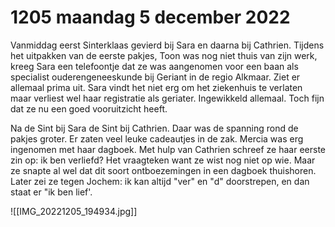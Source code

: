 # 1205 maandag 5 december 2022
Vanmiddag eerst Sinterklaas gevierd bij Sara en daarna bij Cathrien. Tijdens het uitpakken van de eerste pakjes, Toon was nog niet thuis van zijn werk, kreeg Sara een telefoontje dat ze was aangenomen voor een baan als specialist ouderengeneeskunde bij Geriant in de regio Alkmaar. Ziet er allemaal prima uit.  Sara vindt het niet erg om het ziekenhuis te verlaten maar verliest wel haar registratie als geriater. Ingewikkeld allemaal. Toch fijn dat ze nu een goed vooruitzicht heeft.

Na de Sint bij Sara de Sint bij Cathrien. Daar was de spanning rond de pakjes groter.  Er zaten veel leuke cadeautjes in de zak. Mercia was erg ingenomen met haar dagboek. Met hulp van Cathrien schreef ze haar eerste zin op: ik ben verliefd? Het vraagteken want ze wist nog niet op wie. Maar ze snapte al wel dat dit soort ontboezemingen in een dagboek thuishoren. Later zei ze tegen Jochem: ik kan altijd "ver" en "d" doorstrepen, en dan staat er "ik ben lief'. 

![[IMG_20221205_194934.jpg]]